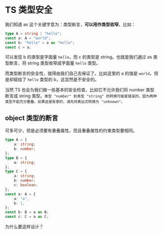 # TS 类型安全

我们知道 as 这个关键字意为：类型断言，**可以用作类型收窄**。比如：

```ts
type A = string | "hello";
const a: A = "world";
const b: "hello" = a as "hello";
const c = a;
```

可以发现 b 的类型是字面量 `hello`，而 c 的类型是 string。也就是我们通过 as 类型断言，将 string 类型收窄成字面量 `hello` 类型。

而类型断言的安全性，就得由我们自己去保证了。比如这里的 a 的值是 `world`，但是却赋给了 `hello` 类型的 b，这显然是不安全的。

当然 TS 也会为我们做一些基本的安全检查，比如它不允许我们将 number 类型断言成 string 类型。`类型 "number" 到类型 "string" 的转换可能是错误的，因为两种类型不能充分重叠。如果这是有意的，请先将表达式转换为 "unknown"。`

## object 类型的断言

可多可少，但是必须要有重叠属性，而且重叠属性的约束类型要相同。

```ts
type A = {
    a: string;
    b: number;
};
type B = {
    a: string;
};
type C = {
    a: string;
    b: number;
    c: boolean;
};
const a: A = {
    a: "a",
    b: 1,
};
const b: B = a as B;
const c: C = a as C;
```

为什么要这样设计？
